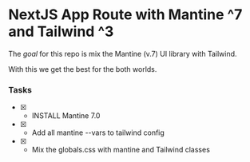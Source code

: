 # NextJS App Route with Mantine ^7 and Tailwind ^3

The *goal* for this repo is mix the Mantine (v.7) UI library with Tailwind.

With this we get the best for the both worlds.

### Tasks
- [x] - INSTALL Mantine 7.0
- [x] - Add all mantine --vars to tailwind config
- [x] - Mix the globals.css with mantine and Tailwind classes
